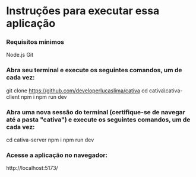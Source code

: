 # Instruções para executar essa aplicação

### Requisitos mínimos
Node.js
Git

### Abra seu terminal e execute os seguintes comandos, um de cada vez:
git clone https://github.com/developerlucaslima/cativa
cd cativa\cativa-client
npm i
npm run dev

### Abra uma nova sessão do terminal (certifique-se de navegar até a pasta "cativa") e execute os seguintes comandos, um de cada vez:
cd cativa-server
npm i 
npm run dev

### Acesse a aplicação no navegador:
http://localhost:5173/